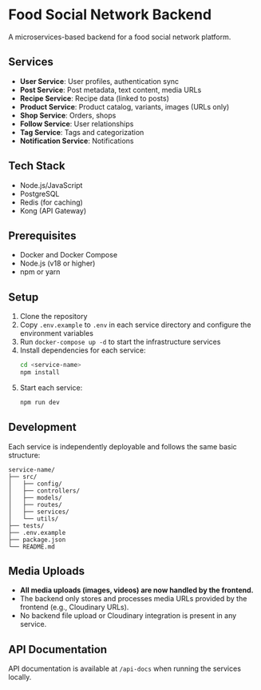 # Food Social Network Backend

A microservices-based backend for a food social network platform.

## Services

- **User Service**: User profiles, authentication sync
- **Post Service**: Post metadata, text content, media URLs
- **Recipe Service**: Recipe data (linked to posts)
- **Product Service**: Product catalog, variants, images (URLs only)
- **Shop Service**: Orders, shops
- **Follow Service**: User relationships
- **Tag Service**: Tags and categorization
- **Notification Service**: Notifications

## Tech Stack

- Node.js/JavaScript
- PostgreSQL 
- Redis (for caching)
- Kong (API Gateway)

## Prerequisites

- Docker and Docker Compose
- Node.js (v18 or higher)
- npm or yarn

## Setup

1. Clone the repository
2. Copy `.env.example` to `.env` in each service directory and configure the environment variables
3. Run `docker-compose up -d` to start the infrastructure services
4. Install dependencies for each service:
   ```bash
   cd <service-name>
   npm install
   ```
5. Start each service:
   ```bash
   npm run dev
   ```

## Development

Each service is independently deployable and follows the same basic structure:

```
service-name/
├── src/
│   ├── config/
│   ├── controllers/
│   ├── models/
│   ├── routes/
│   ├── services/
│   └── utils/
├── tests/
├── .env.example
├── package.json
└── README.md
```

## Media Uploads

- **All media uploads (images, videos) are now handled by the frontend.**
- The backend only stores and processes media URLs provided by the frontend (e.g., Cloudinary URLs).
- No backend file upload or Cloudinary integration is present in any service.

## API Documentation

API documentation is available at `/api-docs` when running the services locally.
